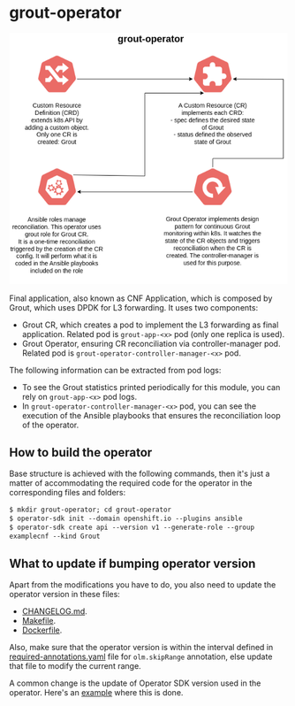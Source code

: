 # grout-operator

![Operator behavior](../documentation/grout-operator.png)

Final application, also known as CNF Application, which is composed by Grout, which uses DPDK for L3 forwarding. It uses two components:

- Grout CR, which creates a pod to implement the L3 forwarding as final application. Related pod is `grout-app-<x>` pod (only one replica is used).
- Grout Operator, ensuring CR reconciliation via controller-manager pod. Related pod is `grout-operator-controller-manager-<x>` pod.

The following information can be extracted from pod logs:

- To see the Grout statistics printed periodically for this module, you can rely on `grout-app-<x>` pod logs.
- In `grout-operator-controller-manager-<x>` pod, you can see the execution of the Ansible playbooks that ensures the reconciliation loop of the operator.

## How to build the operator

Base structure is achieved with the following commands, then it's just a matter of accommodating the required code for the operator in the corresponding files and folders:

```
$ mkdir grout-operator; cd grout-operator
$ operator-sdk init --domain openshift.io --plugins ansible
$ operator-sdk create api --version v1 --generate-role --group examplecnf --kind Grout
```

## What to update if bumping operator version

Apart from the modifications you have to do, you also need to update the operator version in these files:

- [CHANGELOG.md](CHANGELOG.md).
- [Makefile](Makefile).
- [Dockerfile](Dockerfile).

Also, make sure that the operator version is within the interval defined in [required-annotations.yaml](../utils/required-annotations.yaml) file for `olm.skipRange` annotation, else update that file to modify the current range.

A common change is the update of Operator SDK version used in the operator. Here's an [example](https://github.com/openshift-kni/example-cnf/pull/108) where this is done.
